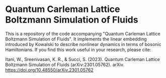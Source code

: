 # Quantum Carleman Lattice Boltzmann Simulation of Fluids

This is a repository of the code accompanying "Quantum Carleman Lattice Boltzmann Simulation of Fluids". It implements the linear embedding introduced by Kowalski to describe nonlinear dynamics in terms of bosonic Hamiltonians. If you find this work useful in your research, please cite:

Itani, W., Sreenivasan, K. R., & Succi, S. (2023). Quantum Carleman Lattice Boltzmann Simulation of Fluids (arXiv:2301.05762). arXiv. https://doi.org/10.48550/arXiv.2301.05762

